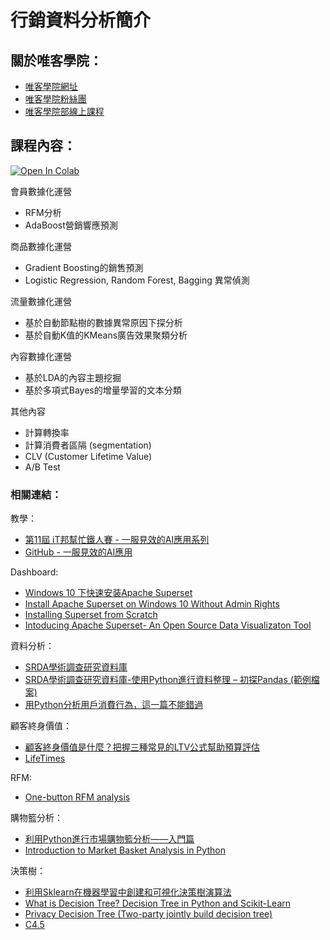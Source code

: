 # 行銷資料分析簡介

## 關於唯客學院：

* [唯客學院網址](http://www.victorgau.com)
* [唯客學院粉絲團](https://www.facebook.com/KHPYAcademy/)
* [唯客學院部線上課程](https://khpy.teachable.com)

## 課程內容：

[![Open In Colab](https://colab.research.google.com/assets/colab-badge.svg)](https://colab.research.google.com/github/victorgau/khpy_marketing_analytics_intro/)

會員數據化運營
* RFM分析
* AdaBoost營銷響應預測

商品數據化運營
* Gradient Boosting的銷售預測
* Logistic Regression, Random Forest, Bagging 異常偵測

流量數據化運營
* 基於自動節點樹的數據異常原因下探分析
* 基於自動K值的KMeans廣告效果聚類分析

內容數據化運營
* 基於LDA的內容主題挖掘
* 基於多項式Bayes的增量學習的文本分類

其他內容

* 計算轉換率
* 計算消費者區隔 (segmentation)
* CLV (Customer Lifetime Value)
* A/B Test



### 相關連結：

教學：

* [第11屆 iT邦幫忙鐵人賽 - 一服見效的AI應用系列](https://ithelp.ithome.com.tw/users/20001976/ironman/2646?page=1)
* [GitHub - 一服見效的AI應用](https://github.com/mc6666/AI_Applications)

Dashboard:

* [Windows 10 下快速安装Apache Superset](https://lab.alitrack.com/blog/windows-10-%e4%b8%8b%e5%bf%ab%e9%80%9f%e5%ae%89%e8%a3%85apache-superset/)
* [Install Apache Superset on Windows 10 Without Admin Rights](https://lab.alitrack.com/blog/install-apache-superset-on-windows-10-without-admin-rights/)
* [Installing Superset from Scratch](https://superset.apache.org/docs/installation/installing-superset-from-scratch)
* [Intoducing Apache Superset- An Open Source Data Visualizaton Tool](https://medium.com/datadriveninvestor/intoducing-apache-superset-an-open-source-data-visualizaton-tool-4684627014fd)

資料分析：

* [SRDA學術調查研究資料庫](https://srda.sinica.edu.tw/ref.php?type=11&page=1&pagerows=10&path=14)
* [SRDA學術調查研究資料庫-使用Python進行資料整理 – 初探Pandas (範例檔案)](https://srda.sinica.edu.tw/ref.php?cnt_id=79)
* [用Python分析用戶消費行為，這一篇不能錯過](https://kknews.cc/zh-tw/tech/px6l5yz.html)

顧客終身價值：

* [顧客終身價值是什麼？把握三種常見的LTV公式幫助預算評估](https://www.awoo.com.tw/blog/how-to-calculate-ltv-cltv/)
* [LifeTimes](https://lifetimes.readthedocs.io/en/latest/)

RFM:

* [One-button RFM analysis](https://mindbox.cloud/blog/product/ml-driven-rfm-analysis/)

購物籃分析：

* [利用Python進行市場購物籃分析——入門篇](https://itw01.com/G7F8E2W.html)
* [Introduction to Market Basket Analysis in Python](https://pbpython.com/market-basket-analysis.html)

決策樹：

* [利用Sklearn在機器學習中創建和可視化決策樹演算法](http://chiustin.blogspot.com/2019/06/sklearn.html)
* [What is Decision Tree? Decision Tree in Python and Scikit-Learn](https://intellipaat.com/blog/decision-tree-algorithm-in-machine-learning/)
* [Privacy Decision Tree (Two-party jointly build decision tree)](http://monaen.github.io/PrivacyDecisionTree/)
* [C4.5](http://www2.cs.uregina.ca/~dbd/cs831/notes/ml/dtrees/c4.5/c4.5_prob1.html)
